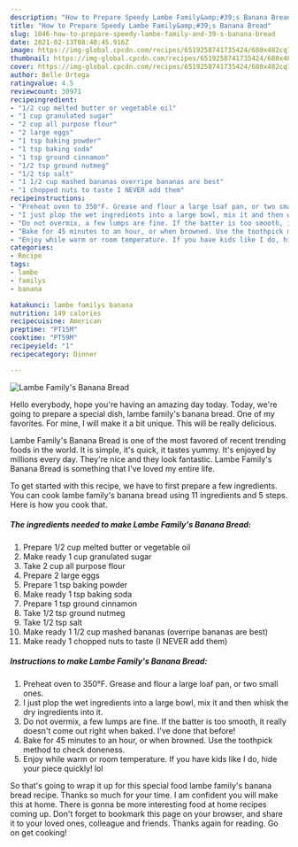 ```yaml
---
description: "How to Prepare Speedy Lambe Family&amp;#39;s Banana Bread"
title: "How to Prepare Speedy Lambe Family&amp;#39;s Banana Bread"
slug: 1046-how-to-prepare-speedy-lambe-family-and-39-s-banana-bread
date: 2021-02-13T08:40:45.916Z
image: https://img-global.cpcdn.com/recipes/6519258741735424/680x482cq70/lambe-familys-banana-bread-recipe-main-photo.jpg
thumbnail: https://img-global.cpcdn.com/recipes/6519258741735424/680x482cq70/lambe-familys-banana-bread-recipe-main-photo.jpg
cover: https://img-global.cpcdn.com/recipes/6519258741735424/680x482cq70/lambe-familys-banana-bread-recipe-main-photo.jpg
author: Belle Ortega
ratingvalue: 4.5
reviewcount: 30971
recipeingredient:
- "1/2 cup melted butter or vegetable oil"
- "1 cup granulated sugar"
- "2 cup all purpose flour"
- "2 large eggs"
- "1 tsp baking powder"
- "1 tsp baking soda"
- "1 tsp ground cinnamon"
- "1/2 tsp ground nutmeg"
- "1/2 tsp salt"
- "1 1/2 cup mashed bananas overripe bananas are best"
- "1 chopped nuts to taste I NEVER add them"
recipeinstructions:
- "Preheat oven to 350°F. Grease and flour a large loaf pan, or two small ones."
- "I just plop the wet ingredients into a large bowl, mix it and then whisk the dry ingredients into it."
- "Do not overmix, a few lumps are fine. If the batter is too smooth, it really doesn&#39;t come out right when baked. I&#39;ve done that before!"
- "Bake for 45 minutes to an hour, or when browned. Use the toothpick method to check doneness."
- "Enjoy while warm or room temperature. If you have kids like I do, hide your piece quickly! lol"
categories:
- Recipe
tags:
- lambe
- familys
- banana

katakunci: lambe familys banana 
nutrition: 149 calories
recipecuisine: American
preptime: "PT15M"
cooktime: "PT59M"
recipeyield: "1"
recipecategory: Dinner

---
```



![Lambe Family&#39;s Banana Bread](https://img-global.cpcdn.com/recipes/6519258741735424/680x482cq70/lambe-familys-banana-bread-recipe-main-photo.jpg)

Hello everybody, hope you're having an amazing day today. Today, we're going to prepare a special dish, lambe family&#39;s banana bread. One of my favorites. For mine, I will make it a bit unique. This will be really delicious.

Lambe Family&#39;s Banana Bread is one of the most favored of recent trending foods in the world. It is simple, it's quick, it tastes yummy. It's enjoyed by millions every day. They're nice and they look fantastic. Lambe Family&#39;s Banana Bread is something that I've loved my entire life.




To get started with this recipe, we have to first prepare a few ingredients. You can cook lambe family&#39;s banana bread using 11 ingredients and 5 steps. Here is how you cook that.

<!--inarticleads1-->

##### The ingredients needed to make Lambe Family&#39;s Banana Bread:

1. Prepare 1/2 cup melted butter or vegetable oil
1. Make ready 1 cup granulated sugar
1. Take 2 cup all purpose flour
1. Prepare 2 large eggs
1. Prepare 1 tsp baking powder
1. Make ready 1 tsp baking soda
1. Prepare 1 tsp ground cinnamon
1. Take 1/2 tsp ground nutmeg
1. Take 1/2 tsp salt
1. Make ready 1 1/2 cup mashed bananas (overripe bananas are best)
1. Make ready 1 chopped nuts to taste (I NEVER add them)




<!--inarticleads2-->

##### Instructions to make Lambe Family&#39;s Banana Bread:

1. Preheat oven to 350°F. Grease and flour a large loaf pan, or two small ones.
1. I just plop the wet ingredients into a large bowl, mix it and then whisk the dry ingredients into it.
1. Do not overmix, a few lumps are fine. If the batter is too smooth, it really doesn&#39;t come out right when baked. I&#39;ve done that before!
1. Bake for 45 minutes to an hour, or when browned. Use the toothpick method to check doneness.
1. Enjoy while warm or room temperature. If you have kids like I do, hide your piece quickly! lol




So that's going to wrap it up for this special food lambe family&#39;s banana bread recipe. Thanks so much for your time. I am confident you will make this at home. There is gonna be more interesting food at home recipes coming up. Don't forget to bookmark this page on your browser, and share it to your loved ones, colleague and friends. Thanks again for reading. Go on get cooking!
